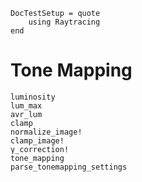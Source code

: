 ```@meta
DocTestSetup = quote
    using Raytracing
end
```

# Tone Mapping

```@docs
luminosity
lum_max
avr_lum
clamp
normalize_image!
clamp_image!
γ_correction!
tone_mapping
parse_tonemapping_settings
```
